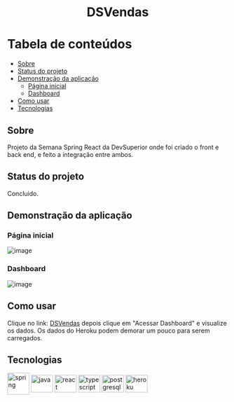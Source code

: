 <h1 align="center">DSVendas</h1>


Tabela de conteúdos
=================
<!--ts-->
   * [Sobre](#Sobre)
   * [Status do projeto](#status-do-projeto)
   * [Demonstração da aplicação](#Demonstração-da-aplicação)
        * [Página inicial](#Página-inicial)
        * [Dashboard](#Dashboard) 
   * [Como usar](#como-usar)
   * [Tecnologias](#tecnologias)
<!--te-->

<h2>Sobre</h2>
<p>Projeto da Semana Spring React da DevSuperior onde foi criado o front e back end, e feito a integração entre ambos.</p>

<h2>Status do projeto</h2>
Concluido.

<h2>Demonstração da aplicação</h2>

<h3>Página inicial</h3>

![image](https://user-images.githubusercontent.com/33943534/141692657-6066647e-b544-4c86-87f8-894dce207052.png)

<h3>Dashboard</h3>

![image](https://user-images.githubusercontent.com/33943534/141692672-aa4d754a-d344-4491-bbee-91b902e200ef.png)


<h2>Como usar</h2>
<p>Clique no link: <a href="https://dsvendas-lillow.netlify.app/" target="_blank">DSVendas</a> depois clique em "Acessar Dashboard" e visualize os dados. Os dados do Heroku podem demorar um pouco para serem carregados.</p>

<h2>Tecnologias</h2>
<div>
  <img align="center" alt="spring" pringheight="40" width="50" src="https://cdn.jsdelivr.net/gh/devicons/devicon/icons/spring/spring-original-wordmark.svg" />
  <img align="center" alt="java" height="40" width="50" src="https://cdn.jsdelivr.net/gh/devicons/devicon/icons/java/java-original-wordmark.svg" />
  <img align="center" alt="react" height="40" width="50" src="https://cdn.jsdelivr.net/gh/devicons/devicon/icons/react/react-original-wordmark.svg">
  <img align="center" alt="typescript" height="40" width="50" src="https://cdn.jsdelivr.net/gh/devicons/devicon/icons/typescript/typescript-original.svg" />
  <img align="center" alt="postgresql" height="40" width="50" src="https://cdn.jsdelivr.net/gh/devicons/devicon/icons/postgresql/postgresql-plain-wordmark.svg" />
  <img align="center" alt="heroku" height="40" width="50" src="https://cdn.jsdelivr.net/gh/devicons/devicon/icons/heroku/heroku-plain-wordmark.svg" />
  
</div>
